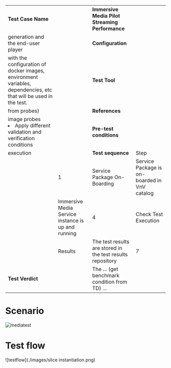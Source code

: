 |||||
| :--- | :--- | :--- | :--- |
| __Test Case Name__ | | __Immersive Media Pilot Streaming Performance__ | | __Test Purpose__ | | Measure the latency between the different NS components and the total latency between the video 
| generation and the end-user player| | __Configuration__ | | A NS composed by three VNFs (CMS, MA, MSE) is deployed on the Service Platform. The defined test plan contains a Test Descriptor (TD) 
| with the configuration of docker images, environment variables, dependencies, etc that will be used in the test.| | __Test Tool__ | | (get this info from probes)| | __Metric__ | | (get this info 
| from probes)| | __References__ | | https://github.com/sonata-nfv/tng-vnv-executor/ | | __Applicability__ | | Variations of this test case can be performed modifying the TD: <ul><li>Use different 
| image probes</li><li>Apply different validation and verification conditions</li></ul>| | __Pre-test conditions__ | | The packages that contain the NS and Tests will be created before the test 
| execution| | __Test sequence__ | Step | Description | Result |
| | 1 | Service Package On-Boarding | Service Package is on-boarded in VnV catalog| 2 | Test Package On-Boarding | Test Package is on-boarded in VnV catalog| 3 | Check Service Instantiation | 
| | Immersive Media Service instance is up and running | 4 | Check Test Execution | VnV launches executes the test | 5 | Check Test Completion | VnV test execution is completed | 6 | Check Stored 
| | Results | The test results are stored in the test results repository | 7 | Check No Running Instances In SP | After test, the instantiated service must be deleted from Service Platform|
| __Test Verdict__ | | The ... (get benchmark condition from TD) ...| | __Additional resources__ | | | |
# Scenario
![mediatest](./images/test_06_01.PNG)
# Test flow
![testflow](./images/slice instantiation.png)
